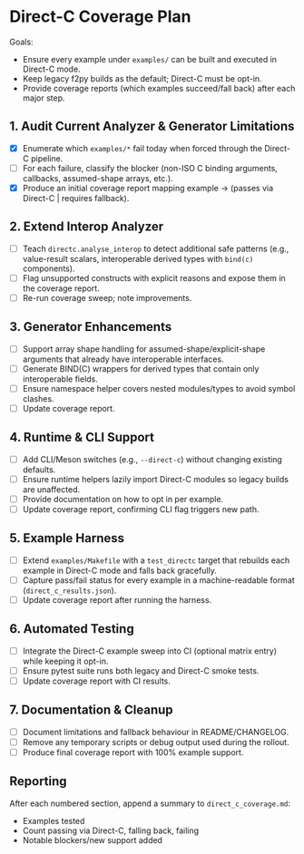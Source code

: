 # Direct-C Coverage Plan

Goals:
- Ensure every example under `examples/` can be built and executed in Direct-C mode.
- Keep legacy f2py builds as the default; Direct-C must be opt-in.
- Provide coverage reports (which examples succeed/fall back) after each major step.

## 1. Audit Current Analyzer & Generator Limitations
- [x] Enumerate which `examples/*` fail today when forced through the Direct-C pipeline.
- [ ] For each failure, classify the blocker (non-ISO C binding arguments, callbacks, assumed-shape arrays, etc.).
- [x] Produce an initial coverage report mapping example → (passes via Direct-C | requires fallback).

## 2. Extend Interop Analyzer
- [ ] Teach `directc.analyse_interop` to detect additional safe patterns (e.g., value-result scalars, interoperable derived types with `bind(c)` components).
- [ ] Flag unsupported constructs with explicit reasons and expose them in the coverage report.
- [ ] Re-run coverage sweep; note improvements.

## 3. Generator Enhancements
- [ ] Support array shape handling for assumed-shape/explicit-shape arguments that already have interoperable interfaces.
- [ ] Generate BIND(C) wrappers for derived types that contain only interoperable fields.
- [ ] Ensure namespace helper covers nested modules/types to avoid symbol clashes.
- [ ] Update coverage report.

## 4. Runtime & CLI Support
- [ ] Add CLI/Meson switches (e.g., `--direct-c`) without changing existing defaults.
- [ ] Ensure runtime helpers lazily import Direct-C modules so legacy builds are unaffected.
- [ ] Provide documentation on how to opt in per example.
- [ ] Update coverage report, confirming CLI flag triggers new path.

## 5. Example Harness
- [ ] Extend `examples/Makefile` with a `test_directc` target that rebuilds each example in Direct-C mode and falls back gracefully.
- [ ] Capture pass/fail status for every example in a machine-readable format (`direct_c_results.json`).
- [ ] Update coverage report after running the harness.

## 6. Automated Testing
- [ ] Integrate the Direct-C example sweep into CI (optional matrix entry) while keeping it opt-in.
- [ ] Ensure pytest suite runs both legacy and Direct-C smoke tests.
- [ ] Update coverage report with CI results.

## 7. Documentation & Cleanup
- [ ] Document limitations and fallback behaviour in README/CHANGELOG.
- [ ] Remove any temporary scripts or debug output used during the rollout.
- [ ] Produce final coverage report with 100% example support.

## Reporting
After each numbered section, append a summary to `direct_c_coverage.md`:
- Examples tested
- Count passing via Direct-C, falling back, failing
- Notable blockers/new support added
